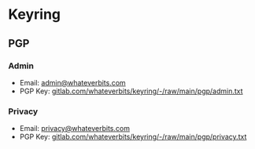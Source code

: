 # Keyring

## PGP

### Admin
+ Email: [admin@whateverbits.com](mailto:admin@whateverbits.com)
+ PGP Key: [gitlab.com/whateverbits/keyring/-/raw/main/pgp/admin.txt](https://gitlab.com/whateverbits/keyring/-/raw/main/pgp/admin.txt)

### Privacy
+ Email: [privacy@whateverbits.com](mailto:privacy@whateverbits.com)
+ PGP Key: [gitlab.com/whateverbits/keyring/-/raw/main/pgp/privacy.txt](https://gitlab.com/whateverbits/keyring/-/raw/main/pgp/privacy.txt)
